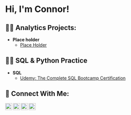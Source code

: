 <h1>Hi, I'm Connor!</h1>

<h2>👨‍💻 Analytics Projects:</h2>

- <b>Place holder</b>
  - [Place Holder](https://github.com/joshmadakor1/Algorithms-Practice)

<h2>👨‍💻 SQL & Python Practice</h2>

- <b>SQL</b>
  - [Udemy: The Complete SQL Bootcamp Certification](https://github.com/connorpnelson/SQLcertification)

<h2> 🤳 Connect With Me:</h2>

[<img align="left" alt="JoshMadakor | YouTube" width="22px" src="https://cdn.jsdelivr.net/npm/simple-icons@v3/icons/youtube.svg" />][youtube]
[<img align="left" alt="JoshMadakor | Twitter" width="22px" src="https://cdn.jsdelivr.net/npm/simple-icons@v3/icons/twitter.svg" />][twitter]
[<img align="left" alt="JoshMadakor | LinkedIn" width="22px" src="https://cdn.jsdelivr.net/npm/simple-icons@v3/icons/linkedin.svg" />][linkedin]
[<img align="left" alt="JoshMadakor | Instagram" width="22px" src="https://cdn.jsdelivr.net/npm/simple-icons@v3/icons/instagram.svg" />][instagram]

[twitter]: https://twitter.com/bydanumberz
[youtube]: https://www.youtube.com/@IAmCNelly
[instagram]: https://www.instagram.com/connorpnelson/
[linkedin]: https://linkedin.com/in/nelsonconnor

<!--
**joshmadakor1/joshmadakor1** is a ✨ _special_ ✨ repository because its `README.md` (this file) appears on your GitHub profile.

Here are some ideas to get you started:

- 🔭 I’m currently working on ...
- 🌱 I’m currently learning ...
- 👯 I’m looking to collaborate on ...
- 🤔 I’m looking for help with ...
- 💬 Ask me about ...
- 📫 How to reach me: ...
- 😄 Pronouns: ...
- ⚡ Fun fact: ...
-->
